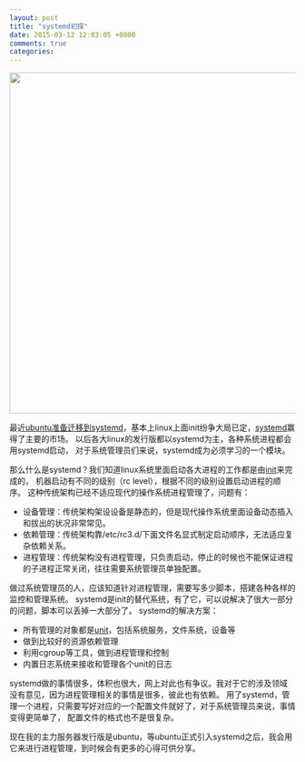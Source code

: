 ```yaml
---
layout: post
title: "systemd初探"
date: 2015-03-12 12:03:05 +0800
comments: true
categories: 
---
```


<img src="http://upload.wikimedia.org/wikipedia/commons/thumb/3/35/Systemd_components.svg/1440px-Systemd_components.svg.png" style="width: 600px" />

最近[ubuntu准备迁移到systemd](http://www.zdnet.com/article/after-linux-civil-war-ubuntu-to-adopt-systemd/)，基本上linux上面init纷争大局已定，[systemd](http://www.freedesktop.org/wiki/Software/systemd/)赢得了主要的市场。
以后各大linux的发行版都以systemd为主，各种系统进程都会用systemd启动，
对于系统管理员们来说，systemd成为必须学习的一个模块。

那么什么是systemd？我们知道linux系统里面启动各大进程的工作都是由[init](http://en.wikipedia.org/wiki/Init)来完成的，
机器启动有不同的级别（rc level），根据不同的级别设置启动进程的顺序。
这种传统架构已经不适应现代的操作系统进程管理了，问题有：

- 设备管理：传统架构架设设备是静态的，但是现代操作系统里面设备动态插入和拔出的状况非常常见。
- 依赖管理：传统架构靠/etc/rc3.d/下面文件名显式制定启动顺序，无法适应复杂依赖关系。
- 进程管理：传统架构没有进程管理，只负责启动，停止的时候也不能保证进程的子进程正常关闭，往往需要系统管理员单独配置。

做过系统管理员的人，应该知道针对进程管理，需要写多少脚本，搭建各种各样的监控和管理系统。
systemd是init的替代系统，有了它，可以说解决了很大一部分的问题，脚本可以丢掉一大部分了。
systemd的解决方案：

- 所有管理的对象都是[unit](http://www.freedesktop.org/software/systemd/man/systemd.unit.html)，包括系统服务，文件系统，设备等
- 做到比较好的资源依赖管理
- 利用cgroup等工具，做到进程管理和控制
- 内置日志系统来接收和管理各个unit的日志

systemd做的事情很多，体积也很大，网上对此也有争议。我对于它的涉及领域没有意见，因为进程管理相关的事情是很多，彼此也有依赖。
用了systemd，管理一个进程，只需要写好对应的一个配置文件就好了，对于系统管理员来说，事情变得更简单了，
配置文件的格式也不是很复杂。

现在我的主力服务器发行版是ubuntu，等ubuntu正式引入systemd之后，我会用它来进行进程管理，到时候会有更多的心得可供分享。

